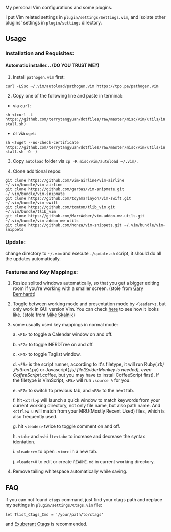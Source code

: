 My personal Vim configurations and some plugins.

I put Vim related settings in `plugin/settings/Settings.vim`, and isolate other plugins' settings in `plugin/settings` directory.

## Usage

### Installation and Requisites:

#### Automatic installer... (DO YOU TRUST ME?)

1. Install `pathogen.vim` first:

```
curl -LSso ~/.vim/autoload/pathogen.vim https://tpo.pe/pathogen.vim
```

2. Copy one of the following line and paste in terminal:

* via `curl`:

`sh <(curl -L https://github.com/terrytangyuan/dotfiles/raw/master/misc/vim/utils/install.sh)`

* or via `wget`:

`sh <(wget --no-check-certificate https://github.com/terrytangyuan/dotfiles/raw/master/misc/vim/utils/install.sh -O -)`

3. Copy `autoload` folder via `cp -R misc/vim/autoload ~/.vim/`.

4. Clone additional repos:

```
git clone https://github.com/vim-airline/vim-airline ~/.vim/bundle/vim-airline
git clone https://github.com/garbas/vim-snipmate.git ~/.vim/bundle/vim-snipmate
git clone https://github.com/toyamarinyon/vim-swift.git ~/.vim/bundle/vim-swift
git clone https://github.com/tomtom/tlib_vim.git ~/.vim/bundle/tlib_vim
git clone https://github.com/MarcWeber/vim-addon-mw-utils.git ~/.vim/bundle/vim-addon-mw-utils
git clone https://github.com/honza/vim-snippets.git ~/.vim/bundle/vim-snippets
```

### Update:

change directory to `~/.vim` and execute `./update.sh` script, it should do all the updates automatically.

### Features and Key Mappings:

1. Resize splited windows automatically, so that you  get a bigger editing room if you're working with a smaller screen. (stole from [Gary Bernhardt](https://github.com/garybernhardt))

2. Toggle between working mode and presentation mode by `<leader>z`, but only work in GUI version Vim. You can check [here](http://blog.eddie.com.tw/2012/03/14/switch-to-presentation-mode/) to see how it looks like. (stole from [Mike Skalnik](https://github.com/skalnik))

3. some usually used key mappings in normal mode:

    a. `<F1>` to toggle a Calendar window on and off.

    b. `<F2>` to toggle NERDTree on and off.

    c. `<F4>` to toggle Taglist window.

    d. `<F5>` is the script runner, according to it's filetype, it will run Ruby(*.rb) ,Python(*.py) or Javascript(*.js) file(SpiderMonkey is needed), even CoffeeScript(*.coffee, but you may have to install CoffeeScript first). If the filetype is VimScript, `<F5>` will run `:source %` for you.

    e. `<F7>` to switch to previous tab, and `<F8>` to the next tab.

    f. hit `<ctrl>p` will launch a quick window to match keywords from your current working directory, not only file name, but also path name. And `<ctrl>w u` will match from your MRU(Mostly Recent Used) files, which is also frequently used.

    g. hit `<leader>` twice to toggle comment on and off.

    h. `<tab>` and `<shift><tab>` to increase and decrease the syntax identation.


    i. `<leader>v` to open `.vimrc` in a new tab.

    j. `<leader>0` to edit or create `README.md` in current working directory.

4. Remove tailing whitespace automatically while saving.

## FAQ

if you can not found `ctags` command, just find your ctags path and replace my settings in `plugin/settings/Ctags.vim` file:

    let Tlist_Ctags_Cmd = '/your/path/to/ctags'

and [Exuberant Ctags](http://ctags.sourceforge.net/) is recommended.
